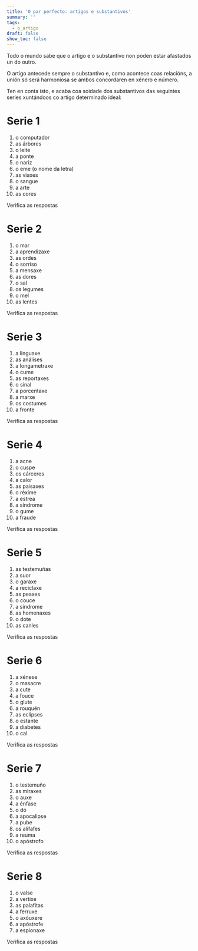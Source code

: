 ```yaml
---
title: 'O par perfecto: artigos e substantivos'
summary: ''
tags:
  - o_artigo
draft: false
show_toc: false
---
```

Todo o mundo sabe que o artigo e o substantivo non poden estar afastados un do outro. 

O artigo antecede sempre o substantivo e, como acontece coas relacións, a unión só será harmoniosa se ambos concordaren en xénero e número.

Ten en conta isto, e acaba coa soidade dos substantivos das seguintes series xuntándoos co artigo determinado ideal: 


# Serie 1

1. <e-answer readonly>o</e-answer> computador
2. <e-answer>as</e-answer> árbores
3. <e-answer>o</e-answer> leite
4. <e-answer>a</e-answer> ponte
5. <e-answer>o</e-answer> nariz
6. <e-answer>o</e-answer> eme (o nome da letra)
7. <e-answer>as</e-answer> viaxes
8. <e-answer>o</e-answer> sangue
9. <e-answer>a</e-answer> arte
10. <e-answer>as</e-answer> cores

<e-validate>Verifica as respostas</e-validate>

# Serie 2

1. <e-answer readonly>o</e-answer> mar
2. <e-answer>a</e-answer> aprendizaxe
3. <e-answer>as</e-answer> ordes
4. <e-answer>o</e-answer> sorriso
5. <e-answer>a</e-answer> mensaxe
6. <e-answer>as</e-answer> dores
7. <e-answer>o</e-answer> sal
8. <e-answer>os</e-answer> legumes
9. <e-answer>o</e-answer> mel
10. <e-answer>as</e-answer> lentes

<e-validate>Verifica as respostas</e-validate>

# Serie 3

1. <e-answer readonly>a</e-answer> linguaxe
2. <e-answer>as</e-answer> análises
3. <e-answer>a</e-answer> longametraxe
4. <e-answer>o</e-answer> cume
5. <e-answer>as</e-answer> reportaxes
6. <e-answer>o</e-answer> sinal
7. <e-answer>a</e-answer> porcentaxe
8. <e-answer>a</e-answer> marxe
9. <e-answer>os</e-answer> costumes
10. <e-answer>a</e-answer> fronte

<e-validate>Verifica as respostas</e-validate>

# Serie 4

1. <e-answer readonly>a</e-answer> acne
2. <e-answer>o</e-answer> cuspe
3. <e-answer>os</e-answer> cárceres
4. <e-answer>a</e-answer> calor
5. <e-answer>as</e-answer> paisaxes
6. <e-answer>o</e-answer> réxime
7. <e-answer>a</e-answer> estrea
8. <e-answer>a</e-answer> síndrome
9. <e-answer>o</e-answer> gume
10. <e-answer>a</e-answer> fraude

<e-validate>Verifica as respostas</e-validate>

# Serie 5

1. <e-answer readonly>as</e-answer> testemuñas
2. <e-answer>a</e-answer> suor
3. <e-answer>o</e-answer> garaxe
4. <e-answer>a</e-answer> reciclaxe
5. <e-answer>as</e-answer> peaxes
6. <e-answer>o</e-answer> couce
7. <e-answer>a</e-answer> síndrome
8. <e-answer>as</e-answer> homenaxes
9. <e-answer>o</e-answer> dote
10. <e-answer>as</e-answer> canles

<e-validate>Verifica as respostas</e-validate>

# Serie 6

1. <e-answer readonly>a</e-answer> xénese
2. <e-answer>o</e-answer> masacre
3. <e-answer>a</e-answer> cute
4. <e-answer>a</e-answer> fouce
5. <e-answer>o</e-answer> glute
6. <e-answer>a</e-answer> rouquén
7. <e-answer>as</e-answer> eclipses
8. <e-answer>o</e-answer> estante
9. <e-answer>a</e-answer> diabetes
10. <e-answer>o</e-answer> cal

<e-validate>Verifica as respostas</e-validate>

# Serie 7

1. <e-answer readonly>o</e-answer> testemuño
2. <e-answer>as</e-answer> miraxes
3. <e-answer>o</e-answer> auxe
4. <e-answer>a</e-answer> énfase
5. <e-answer>o</e-answer> dó
6. <e-answer>a</e-answer> apocalipse
7. <e-answer>a</e-answer> pube
8. <e-answer>os</e-answer> alifafes
9. <e-answer>a</e-answer> reuma
10. <e-answer>o</e-answer> apóstrofo

<e-validate>Verifica as respostas</e-validate>

# Serie 8

1. <e-answer readonly>o</e-answer> valse
2. <e-answer>a</e-answer> vertixe 
3. <e-answer>as</e-answer> palafitas
4. <e-answer>a</e-answer> ferruxe
5. <e-answer>o</e-answer> axóuxere
6. <e-answer>a</e-answer> apóstrofe
7. <e-answer>a</e-answer> espionaxe

<e-validate>Verifica as respostas</e-validate>
